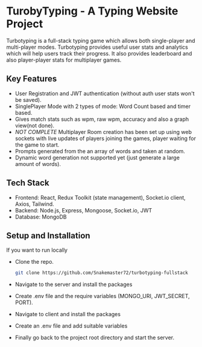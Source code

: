 # TurobyTyping - A Typing Website Project

Turbotyping  is a full-stack typing game which allows both single-player and multi-player modes. Turbotyping provides useful user stats and analytics which will help users track their progress. It also provides leaderboard and also player-player stats for multiplayer games. 

## Key Features

- User Registration and JWT authentication (without auth user stats won't be saved).
- SinglePlayer Mode with 2 types of mode: Word Count based and timer based.
- Gives match stats such as wpm, raw wpm, accuracy and also a graph view(not done).
- *NOT COMPLETE* Multiplayer Room creation has been set up using web sockets with live updates of players joining the games, player waiting for the game to start.
- Prompts generated from the an array of words and taken at random.
- Dynamic word generation not supported yet (just generate a large amount of words).


## Tech Stack

- Frontend: React, Redux Toolkit (state management), Socket.io client, Axios, Tailwind.
- Backend: Node.js, Express, Mongoose, Socket.io, JWT
- Database: MongoDB

## Setup and Installation

If you want to run locally
- Clone the repo.
    ``` bash
    git clone https://github.com/Snakemaster72/turbotyping-fullstack
    ```
- Navigate to the server and install the packages

- Create .env file and the require variables (MONGO_URI, JWT_SECRET, PORT).

- Navigate to client and install the packages

- Create an .env file and add suitable variables 

- Finally go back to the project root directory and start the server.